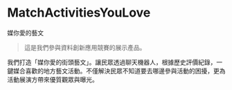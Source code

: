 # MatchActivitiesYouLove
媒你愛的藝文

> 這是我們參與資料創新應用競賽的展示產品。

我們打造「媒你愛的街頭藝文」。讓民眾透過聊天機器人，根據歷史評價紀錄，一鍵媒合喜歡的地方藝文活動。不僅解決民眾不知道要去哪邊參與活動的困擾，更為活動展演方帶來優質觀眾與曝光。
